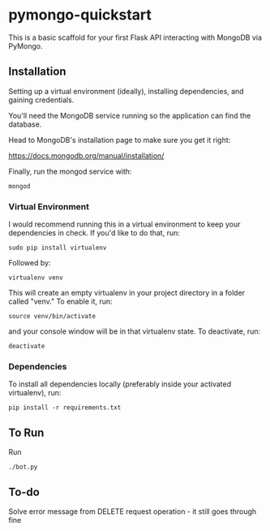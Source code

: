 # pymongo-quickstart

This is a basic scaffold for your first Flask API interacting with MongoDB via
PyMongo.

## Installation

Setting up a virtual environment (ideally), installing dependencies, and gaining
credentials.

You'll need the MongoDB service running so the application can find the database.

Head to MongoDB's installation page to make sure you get it right:

https://docs.mongodb.org/manual/installation/

Finally, run the mongod service with:

`mongod`

### Virtual Environment

I would recommend running this in a virtual environment to keep your
dependencies in check. If you'd like to do that, run:

`sudo pip install virtualenv`

Followed by:

`virtualenv venv`

This will create an empty virtualenv in your project directory in a folder
called "venv." To enable it, run:

`source venv/bin/activate`

and your console window will be in that virtualenv state. To deactivate, run:

`deactivate`

### Dependencies

To install all dependencies locally (preferably inside your activated
virtualenv), run:

`pip install -r requirements.txt`

## To Run

Run

`./bot.py`

## To-do

Solve error message from DELETE request operation - it still goes through fine
